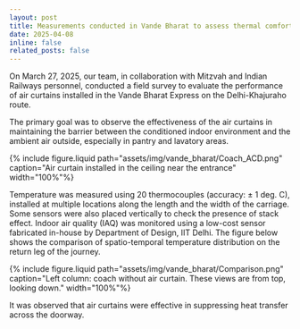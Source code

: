 ```yaml
---
layout: post
title: Measurements conducted in Vande Bharat to assess thermal comfort and IAQ
date: 2025-04-08
inline: false
related_posts: false
---
```


On March 27, 2025, our team, in collaboration with Mitzvah and Indian Railways personnel, conducted a field survey to evaluate the performance of air curtains installed in the Vande Bharat Express on the Delhi-Khajuraho route.

The primary goal was to observe the effectiveness of the air curtains in maintaining the barrier between the conditioned indoor environment and the ambient air outside, especially in pantry and lavatory areas.

{% include figure.liquid path="assets/img/vande_bharat/Coach_ACD.png" caption="Air curtain installed in the ceiling near the entrance" width="100%"%}

Temperature was measured using 20 thermocouples (accuracy: $\pm$ 1 deg. C), installed at multiple locations along the length and the width of the carriage. Some sensors were also placed vertically to check the presence of stack effect. Indoor air quality (IAQ) was monitored using a low-cost sensor fabricated in-house by Department of Design, IIT Delhi. The figure below shows the comparison of spatio-temporal temperature distribution on the return leg of the journey.

{% include figure.liquid path="assets/img/vande_bharat/Comparison.png" caption="Left column: coach without air curtain. These views are from top, looking down." width="100%"%}

It was observed that air curtains were effective in suppressing heat transfer across the doorway.
